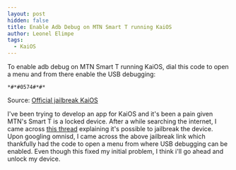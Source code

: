 ```yaml
---
layout: post
hidden: false
title: Enable Adb Debug on MTN Smart T running KaiOS
author: Leonel Elimpe
tags:
  - KaiOS
---
```

To enable adb debug on MTN Smart T running KaiOS, dial this code to open a menu and from there enable the USB debugging:

`*#*#0574#*#*` 

Source: [Official jailbreak KaiOS](https://sites.google.com/view/bananahackers/install-omnisd/official-jailbreak?authuser=0) 

I've been trying to develop an app for KaiOS and it's been a pain given MTN's Smart T is a locked device. After a while searching the internet, I came across [this thread](https://www.reddit.com/r/KaiOS/comments/elfwei/i_cant_find_the_developer_options_on_my_kaios/fdo0wah?utm_source=share&utm_medium=web2x) explaining it's possible to jailbreak the device. Upon googling omnisd, I came across the above jailbreak link which thankfully had the code to open a menu from where USB debugging can be enabled. Even though this fixed my initial problem, I think i'll go ahead and unlock my device.